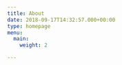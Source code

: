 ```yaml
---
title: About
date: 2018-09-17T14:32:57.000+00:00
type: homepage
menu:
  main:
    weight: 2

---
```

